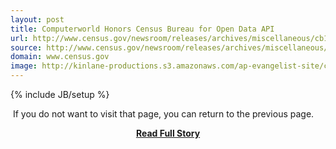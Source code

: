 ```yaml
---
layout: post
title: Computerworld Honors Census Bureau for Open Data API
url: http://www.census.gov/newsroom/releases/archives/miscellaneous/cb13-tps37.html
source: http://www.census.gov/newsroom/releases/archives/miscellaneous/cb13-tps37.html
domain: www.census.gov
image: http://kinlane-productions.s3.amazonaws.com/ap-evangelist-site/curated/screenshots/7291_www_census_gov.png
---
```

{% include JB/setup %}<p> If you do not want to visit that page, you can return to the previous page.</p>
<center><p><a href="http://www.census.gov/newsroom/releases/archives/miscellaneous/cb13-tps37.html" style='padding:25px; font-sze:18px; font-weight: bold;'>Read Full Story</a></p></center>
